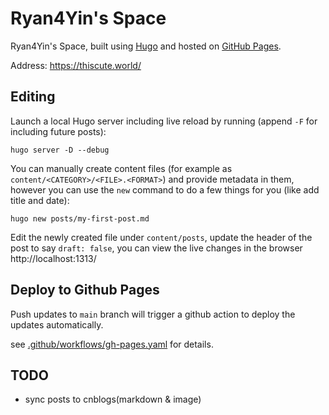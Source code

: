 # Ryan4Yin's Space

Ryan4Yin's Space, built using [Hugo](https://github.com/gohugoio/hugo) and hosted on [GitHub Pages](https://pages.github.com/).

Address: https://thiscute.world/

## Editing

Launch a local Hugo server including live reload by running (append `-F` for including future posts):

```shell
hugo server -D --debug
```

You can manually create content files (for example as `content/<CATEGORY>/<FILE>.<FORMAT>`) and provide metadata in them, however you can use the `new` command to do a few things for you (like add title and date):

```shell
hugo new posts/my-first-post.md
```

Edit the newly created file under `content/posts`, update the header of the post to say `draft: false`,
you can view the live changes in the browser http://localhost:1313/


## Deploy to Github Pages


Push updates to `main` branch will trigger a github action to deploy the updates automatically.

see [.github/workflows/gh-pages.yaml](/.github/workflows/gh-pages.yaml) for details.


## TODO

- sync posts to cnblogs(markdown & image)
